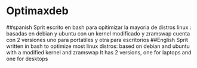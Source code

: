 # Optimaxdeb
##spanish
Sprit escrito en bash para opitimizar la mayoria de distros linux :
basadas en debian y ubuntu
con un kernel modificado y
zramswap 
cuenta con 2 versiones uno para portatiles y otra para escritorios
##English
Sprit written in bash to optimize most linux distros:
based on debian and ubuntu
with a modified kernel and
zramswap
It has 2 versions, one for laptops and one for desktops
